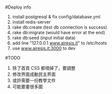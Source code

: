 #Deploy info
1. install postgresql & fix config/database.yml 
2. install redis-server
3. rake db:create (test db connection is success)
4. rake db:migrate (would have error at the end)
5. rake db:seed (input initial data)
6. add line "127.0.0.1 www.airesis.it" to /etc/hosts
7. use www.airesis.it:3000 to dev

#TODO
1. 除了首頁 CSS 都噴掉了，要調整
2. 修改界面成動民主界面
3. 或許需要一份教學文件
4. 可能要畫很多圖
